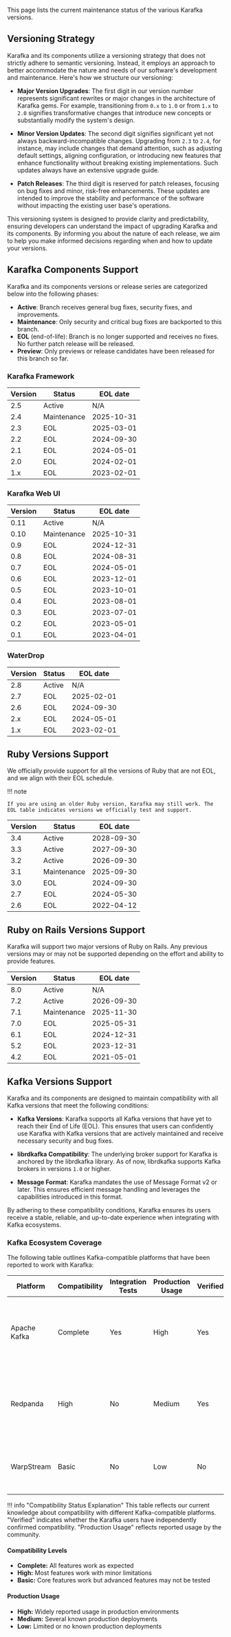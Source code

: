This page lists the current maintenance status of the various Karafka versions.

## Versioning Strategy

Karafka and its components utilize a versioning strategy that does not strictly adhere to semantic versioning. Instead, it employs an approach to better accommodate the nature and needs of our software's development and maintenance. Here's how we structure our versioning:

- **Major Version Upgrades**: The first digit in our version number represents significant rewrites or major changes in the architecture of Karafka gems. For example, transitioning from `0.x` to `1.0` or from `1.x` to `2.0` signifies transformative changes that introduce new concepts or substantially modify the system's design.

- **Minor Version Updates**: The second digit signifies significant yet not always backward-incompatible changes. Upgrading from `2.3` to `2.4`, for instance, may include changes that demand attention, such as adjusting default settings, aligning configuration, or introducing new features that enhance functionality without breaking existing implementations. Such updates always have an extensive upgrade guide.

- **Patch Releases**: The third digit is reserved for patch releases, focusing on bug fixes and minor, risk-free enhancements. These updates are intended to improve the stability and performance of the software without impacting the existing user base's operations.

This versioning system is designed to provide clarity and predictability, ensuring developers can understand the impact of upgrading Karafka and its components. By informing you about the nature of each release, we aim to help you make informed decisions regarding when and how to update your versions.

## Karafka Components Support

Karafka and its components versions or release series are categorized below into the following phases:

- **Active**: Branch receives general bug fixes, security fixes, and improvements.
- **Maintenance**: Only security and critical bug fixes are backported to this branch.
- **EOL** (end-of-life): Branch is no longer supported and receives no fixes. No further patch release will be released.
- **Preview**: Only previews or release candidates have been released for this branch so far.

### Karafka Framework

| Version | Status      | EOL date   |
|---------|-------------|------------|
| 2.5     | Active      | N/A        |
| 2.4     | Maintenance | 2025-10-31 |
| 2.3     | EOL         | 2025-03-01 |
| 2.2     | EOL         | 2024-09-30 |
| 2.1     | EOL         | 2024-05-01 |
| 2.0     | EOL         | 2024-02-01 |
| 1.x     | EOL         | 2023-02-01 |

### Karafka Web UI

| Version | Status      | EOL date   |
|---------|-------------|------------|
| 0.11    | Active      | N/A        |
| 0.10    | Maintenance | 2025-10-31 |
| 0.9     | EOL         | 2024-12-31 |
| 0.8     | EOL         | 2024-08-31 |
| 0.7     | EOL         | 2024-05-01 |
| 0.6     | EOL         | 2023-12-01 |
| 0.5     | EOL         | 2023-10-01 |
| 0.4     | EOL         | 2023-08-01 |
| 0.3     | EOL         | 2023-07-01 |
| 0.2     | EOL         | 2023-05-01 |
| 0.1     | EOL         | 2023-04-01 |

### WaterDrop

| Version | Status      | EOL date   |
|---------|-------------|------------|
| 2.8     | Active      | N/A        |
| 2.7     | EOL         | 2025-02-01 |
| 2.6     | EOL         | 2024-09-30 |
| 2.x     | EOL         | 2024-05-01 |
| 1.x     | EOL         | 2023-02-01 |

## Ruby Versions Support

We officially provide support for all the versions of Ruby that are not EOL, and we align with their EOL schedule.

!!! note

    If you are using an older Ruby version, Karafka may still work. The EOL table indicates versions we officially test and support.

| Version | Status      | EOL date   |
|---------|-------------|------------|
| 3.4     | Active      | 2028-09-30 |
| 3.3     | Active      | 2027-09-30 |
| 3.2     | Active      | 2026-09-30 |
| 3.1     | Maintenance | 2025-09-30 |
| 3.0     | EOL         | 2024-09-30 |
| 2.7     | EOL         | 2024-05-30 |
| 2.6     | EOL         | 2022-04-12 |

## Ruby on Rails Versions Support

Karafka will support two major versions of Ruby on Rails. Any previous versions may or may not be supported depending on the effort and ability to provide features.

| Version | Status      | EOL date   |
|---------|-------------|------------|
| 8.0     | Active      | N/A        |
| 7.2     | Active      | 2026-09-30 |
| 7.1     | Maintenance | 2025-11-30 |
| 7.0     | EOL         | 2025-05-31 |
| 6.1     | EOL         | 2024-12-31 |
| 5.2     | EOL         | 2023-12-31 |
| 4.2     | EOL         | 2021-05-01 |

## Kafka Versions Support

Karafka and its components are designed to maintain compatibility with all Kafka versions that meet the following conditions:

- **Kafka Versions**: Karafka supports all Kafka versions that have yet to reach their End of Life (EOL). This ensures that users can confidently use Karafka with Kafka versions that are actively maintained and receive necessary security and bug fixes.

- **librdkafka Compatibility**: The underlying broker support for Karafka is anchored by the librdkafka library. As of now, librdkafka supports Kafka brokers in versions `1.0` or higher.

- **Message Format**: Karafka mandates the use of Message Format v2 or later. This ensures efficient message handling and leverages the capabilities introduced in this format.

By adhering to these compatibility conditions, Karafka ensures its users receive a stable, reliable, and up-to-date experience when integrating with Kafka ecosystems.

### Kafka Ecosystem Coverage

The following table outlines Kafka-compatible platforms that have been reported to work with Karafka:

<table>
  <thead>
    <tr>
      <th>Platform</th>
      <th>Compatibility</th>
      <th>Integration Tests</th>
      <th>Production Usage</th>
      <th>Verified</th>
      <th>Notes</th>
    </tr>
  </thead>
  <tbody>
    <tr>
      <td>Apache Kafka</td>
      <td>Complete</td>
      <td>Yes</td>
      <td>High</td>
      <td>Yes</td>
      <td>Primary development platform with comprehensive testing across all features including transactions.</td>
    </tr>
    <tr>
      <td>Redpanda</td>
      <td>High</td>
      <td>No</td>
      <td>Medium</td>
      <td>Yes</td>
      <td>Most features work as expected; verified through manual testing and users usage.</td>
    </tr>
    <tr>
      <td>WarpStream</td>
      <td>Basic</td>
      <td>No</td>
      <td>Low</td>
      <td>No</td>
      <td>Basic operations reported to work but not extensively tested</td>
    </tr>
  </tbody>
</table>

!!! info "Compatibility Status Explanation"
    This table reflects our current knowledge about compatibility with different Kafka-compatible platforms. "Verified" indicates whether the Karafka users have independently confirmed compatibility. "Production Usage" reflects reported usage by the community.

#### Compatibility Levels

- **Complete:** All features work as expected
- **High:** Most features work with minor limitations
- **Basic:** Core features work but advanced features may not be tested

#### Production Usage

- **High:** Widely reported usage in production environments
- **Medium:** Several known production deployments
- **Low:** Limited or no known production deployments

